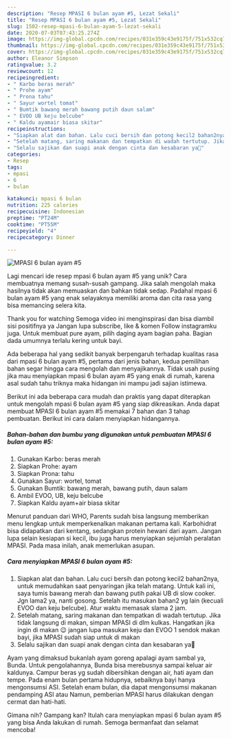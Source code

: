```yaml
---
description: "Resep MPASI 6 bulan ayam #5, Lezat Sekali"
title: "Resep MPASI 6 bulan ayam #5, Lezat Sekali"
slug: 1502-resep-mpasi-6-bulan-ayam-5-lezat-sekali
date: 2020-07-03T07:43:25.274Z
image: https://img-global.cpcdn.com/recipes/031e359c43e9175f/751x532cq70/mpasi-6-bulan-ayam-5-foto-resep-utama.jpg
thumbnail: https://img-global.cpcdn.com/recipes/031e359c43e9175f/751x532cq70/mpasi-6-bulan-ayam-5-foto-resep-utama.jpg
cover: https://img-global.cpcdn.com/recipes/031e359c43e9175f/751x532cq70/mpasi-6-bulan-ayam-5-foto-resep-utama.jpg
author: Eleanor Simpson
ratingvalue: 3.2
reviewcount: 12
recipeingredient:
- " Karbo beras merah"
- " Prohe ayam"
- " Prona tahu"
- " Sayur wortel tomat"
- " Bumtik bawang merah bawang putih daun salam"
- " EVOO UB keju belcube"
- " Kaldu ayamair biasa skitar"
recipeinstructions:
- "Siapkan alat dan bahan. Lalu cuci bersih dan potong kecil2 bahan2nya, untuk memudahkan saat penyaringan jika telah matang. Untuk kali ini, saya tumis bawang merah dan bawang putih pakai UB di slow cooker. Jgn lama2 ya, nanti gosong. Setelah itu masukan bahan2 yg lain (kecuali EVOO dan keju belcube). Atur waktu memasak slama 2 jam."
- "Setelah matang, saring makanan dan tempatkan di wadah tertutup. Jika tidak langsung di makan, simpan MPASI di dlm kulkas. Hangatkan jika ingin di makan 😉 jangan lupa masukan keju dan EVOO 1 sendok makan bayi, jika MPASI sudah siap untuk di makan"
- "Selalu sajikan dan suapi anak dengan cinta dan kesabaran ya🥰"
categories:
- Resep
tags:
- mpasi
- 6
- bulan

katakunci: mpasi 6 bulan 
nutrition: 225 calories
recipecuisine: Indonesian
preptime: "PT24M"
cooktime: "PT55M"
recipeyield: "4"
recipecategory: Dinner

---
```



![MPASI 6 bulan ayam #5](https://img-global.cpcdn.com/recipes/031e359c43e9175f/751x532cq70/mpasi-6-bulan-ayam-5-foto-resep-utama.jpg)

Lagi mencari ide resep mpasi 6 bulan ayam #5 yang unik? Cara membuatnya memang susah-susah gampang. Jika salah mengolah maka hasilnya tidak akan memuaskan dan bahkan tidak sedap. Padahal mpasi 6 bulan ayam #5 yang enak selayaknya memiliki aroma dan cita rasa yang bisa memancing selera kita.

Thank you for watching Semoga video ini menginspirasi dan bisa diambil sisi positifnya ya Jangan lupa subscribe, like &amp; komen Follow instagramku juga. Untuk membuat pure ayam, pilih daging ayam bagian paha. Bagian dada umumnya terlalu kering untuk bayi.

Ada beberapa hal yang sedikit banyak berpengaruh terhadap kualitas rasa dari mpasi 6 bulan ayam #5, pertama dari jenis bahan, kedua pemilihan bahan segar hingga cara mengolah dan menyajikannya. Tidak usah pusing jika mau menyiapkan mpasi 6 bulan ayam #5 yang enak di rumah, karena asal sudah tahu triknya maka hidangan ini mampu jadi sajian istimewa.


Berikut ini ada beberapa cara mudah dan praktis yang dapat diterapkan untuk mengolah mpasi 6 bulan ayam #5 yang siap dikreasikan. Anda dapat membuat MPASI 6 bulan ayam #5 memakai 7 bahan dan 3 tahap pembuatan. Berikut ini cara dalam menyiapkan hidangannya.

<!--inarticleads1-->

##### Bahan-bahan dan bumbu yang digunakan untuk pembuatan MPASI 6 bulan ayam #5:

1. Gunakan  Karbo: beras merah
1. Siapkan  Prohe: ayam
1. Siapkan  Prona: tahu
1. Gunakan  Sayur: wortel, tomat
1. Gunakan  Bumtik: bawang merah, bawang putih, daun salam
1. Ambil  EVOO, UB, keju belcube
1. Siapkan  Kaldu ayam+air biasa skitar


Menurut panduan dari WHO, Parents sudah bisa langsung memberikan menu lengkap untuk memperkenalkan makanan pertama kali. Karbohidrat bisa didapatkan dari kentang, sedangkan protein hewani dari ayam. Jangan lupa selain kesiapan si kecil, ibu juga harus menyiapkan sejumlah peralatan MPASI. Pada masa inilah, anak memerlukan asupan. 

<!--inarticleads2-->

##### Cara menyiapkan MPASI 6 bulan ayam #5:

1. Siapkan alat dan bahan. Lalu cuci bersih dan potong kecil2 bahan2nya, untuk memudahkan saat penyaringan jika telah matang. Untuk kali ini, saya tumis bawang merah dan bawang putih pakai UB di slow cooker. Jgn lama2 ya, nanti gosong. Setelah itu masukan bahan2 yg lain (kecuali EVOO dan keju belcube). Atur waktu memasak slama 2 jam.
1. Setelah matang, saring makanan dan tempatkan di wadah tertutup. Jika tidak langsung di makan, simpan MPASI di dlm kulkas. Hangatkan jika ingin di makan 😉 jangan lupa masukan keju dan EVOO 1 sendok makan bayi, jika MPASI sudah siap untuk di makan
1. Selalu sajikan dan suapi anak dengan cinta dan kesabaran ya🥰


Ayam yang dimaksud bukanlah ayam goreng apalagi ayam sambal ya, Bunda. Untuk pengolahannya, Bunda bisa merebusnya sampai keluar air kaldunya. Campur beras yg sudah dibersihkan dengan air, hati ayam dan tempe. Pada enam bulan pertama hidupnya, sebaiknya bayi hanya mengonsumsi ASI. Setelah enam bulan, dia dapat mengonsumsi makanan pendamping ASI atau Namun, pemberian MPASI harus dilakukan dengan cermat dan hati-hati. 

Gimana nih? Gampang kan? Itulah cara menyiapkan mpasi 6 bulan ayam #5 yang bisa Anda lakukan di rumah. Semoga bermanfaat dan selamat mencoba!
